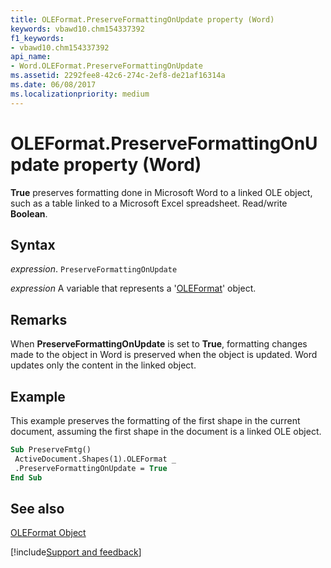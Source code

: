 ```yaml
---
title: OLEFormat.PreserveFormattingOnUpdate property (Word)
keywords: vbawd10.chm154337392
f1_keywords:
- vbawd10.chm154337392
api_name:
- Word.OLEFormat.PreserveFormattingOnUpdate
ms.assetid: 2292fee8-42c6-274c-2ef8-de21af16314a
ms.date: 06/08/2017
ms.localizationpriority: medium
---
```



# OLEFormat.PreserveFormattingOnUpdate property (Word)

 **True** preserves formatting done in Microsoft Word to a linked OLE object, such as a table linked to a Microsoft Excel spreadsheet. Read/write **Boolean**.


## Syntax

_expression_. `PreserveFormattingOnUpdate`

_expression_ A variable that represents a '[OLEFormat](Word.OLEFormat.md)' object.


## Remarks

When **PreserveFormattingOnUpdate** is set to **True**, formatting changes made to the object in Word is preserved when the object is updated. Word updates only the content in the linked object.


## Example

This example preserves the formatting of the first shape in the current document, assuming the first shape in the document is a linked OLE object.


```vb
Sub PreserveFmtg() 
 ActiveDocument.Shapes(1).OLEFormat _ 
 .PreserveFormattingOnUpdate = True 
End Sub
```


## See also


[OLEFormat Object](Word.OLEFormat.md)

[!include[Support and feedback](~/includes/feedback-boilerplate.md)]